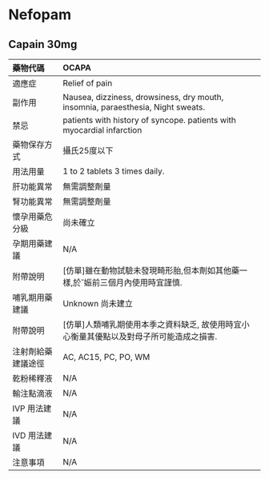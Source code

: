 # Nefopam

## Capain 30mg

| 藥物代碼           | OCAPA                                                                                   |
|:-------------------|:----------------------------------------------------------------------------------------|
| 適應症             | Relief of pain                                                                          |
| 副作用             | Nausea, dizziness, drowsiness, dry mouth, insomnia, paraesthesia, Night sweats.         |
| 禁忌               | patients with history of syncope. patients with myocardial infarction                   |
| 藥物保存方式       | 攝氏25度以下                                                                            |
| 用法用量           | 1 to 2 tablets 3 times daily.                                                           |
| 肝功能異常         | 無需調整劑量                                                                            |
| 腎功能異常         | 無需調整劑量                                                                            |
| 懷孕用藥危分級     | 尚未確立                                                                                |
| 孕期用藥建議       | N/A                                                                                     |
| 附帶說明           | [仿單]雖在動物試驗未發現畸形胎,但本劑如其他藥一樣,於娠前三個月內使用時宜謹慎.          |
| 哺乳期用藥建議     | Unknown 尚未建立                                                                        |
| 附帶說明           | [仿單]人類哺乳期使用本季之資料缺乏, 故使用時宜小心衡量其優點以及對母子所可能造成之損害. |
| 注射劑給藥建議途徑 | AC, AC15, PC, PO, WM                                                                    |
| 乾粉稀釋液         | N/A                                                                                     |
| 輸注點滴液         | N/A                                                                                     |
| IVP 用法建議       | N/A                                                                                     |
| IVD 用法建議       | N/A                                                                                     |
| 注意事項           | N/A                                                                                     |

